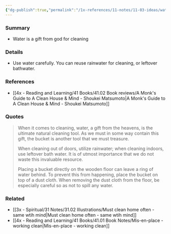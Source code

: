 ```yaml
---
{"dg-publish":true,"permalink":"/1x-references/11-notes/11-03-ideas/water-is-the-ultimate-cleaning-tool/","title":"Water is the ultimate cleaning tool","created":"2025-01-13T09:00:24.923+03:00","updated":"2025-01-14T20:05:25.144+03:00"}
---
```



### Summary
- Water is a gift from god for cleaning

### Details
- Use water carefully. You can reuse rainwater for cleaning, or leftover bathwater.

### References
- [[4x - Reading and Learning/41 Books/41.02 Book reviews/A Monk's Guide to A Clean House & Mind - Shoukei Matsumoto\|A Monk's Guide to A Clean House & Mind - Shoukei Matsumoto]]

### Quotes
> When it comes to cleaning, water, a gift from the heavens, is the ultimate natural cleaning tool. As we must in some way contain this gift, the bucket is another tool that we must treasure.
>
> When cleaning out of doors, utilize rainwater; when cleaning indoors, use leftover bath water. It is of utmost importance that we do not waste this invaluable resource.
>
> Placing a bucket directly on the wooden floor can leave a ring of water behind. To prevent this from happening, place the bucket on top of a dust cloth. When removing the dust cloth from the floor, be especially careful so as not to spill any water.


### Related
- [[3x - Spiritual/31 Notes/31.02 Illustrations/Must clean home often - same wtih mind\|Must clean home often - same wtih mind]]
- [[4x - Reading and Learning/41 Books/41.01 Book Notes/Mis-en-place - working clean\|Mis-en-place - working clean]]